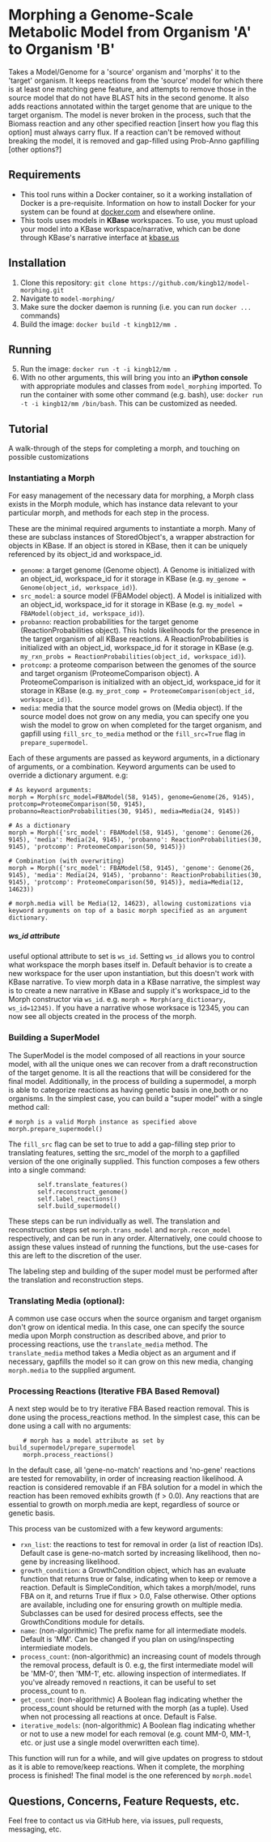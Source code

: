 # Morphing a Genome-Scale Metabolic Model from Organism 'A' to Organism 'B'

Takes a Model/Genome for a 'source' organism and 'morphs' it to the 'target' organism. It keeps reactions from the 'source' model for which there is at least one matching gene feature, and attempts to remove those in the source model that do not have BLAST hits in the second genome. It also adds reactions annotated within the target genome that are unique to the target organism. The model is never broken in the process, such that the Biomass reaction and any other specified reaction [insert how you flag this option] must always carry flux. If a reaction can't be removed without breaking the model, it is removed and gap-filled using Prob-Anno gapfilling [other options?]

## Requirements

- This tool runs within a Docker container, so it a working installation of Docker is a pre-requisite. Information on how to install Docker for your system can be found at [docker.com](https://www.docker.com/) and elsewhere online.
- This tools uses models in **KBase** workspaces. To use, you must upload your model into a KBase workspace/narrative, which can be done through KBase's narrative interface at [kbase.us](https://kbase.us)

## Installation
1. Clone this repository: `git clone https://github.com/kingb12/model-morphing.git`
2. Navigate to `model-morphing/`
3. Make sure the docker daemon is running (i.e. you can run `docker ...` commands)
4. Build the image: `docker build -t kingb12/mm .`

## Running
5. Run the image:  `docker run -t -i kingb12/mm .`
6. With no other arguments, this will bring you into an **iPython console** with appropriate modules and classes from `model_morphing` imported. To run the container with some other command (e.g. bash), use: `docker run -t -i kingb12/mm /bin/bash`. This can be customized as needed.

## Tutorial
A walk-through of the steps for completing a morph, and touching on possible customizations

### Instantiating a Morph
For easy management of the necessary data for morphing, a Morph class exists in the Morph module, which has instance data relevant to your particular morph, and methods for each step in the process.

These are the minimal required arguments to instantiate a morph. Many of these are subclass instances of StoredObject's, a wrapper abstraction for objects in KBase. If an object is stored in KBase, then it can be uniquely referenced by its object_id and workspace_id. 
 - `genome`: a target genome (Genome object). A Genome is initialized with an object_id, workspace_id for it storage in KBase (e.g. `my_genome = Genome(object_id, workspace_id)`).
 - `src_model`: a source model (FBAModel object). A Model is initialized with an object_id, workspace_id for it storage in KBase (e.g. `my_model = FBAModel(object_id, workspace_id)`).
 - `probanno`: reaction probabilities for the target genome (ReactionProbabilities object). This holds likelihoods for the presence in the target organism of all KBase reactions. A ReactionProbabilities is initialized with an object_id, workspace_id for it storage in KBase (e.g. `my_rxn_probs = ReactionProbabilities(object_id, workspace_id)`).
 - `protcomp`: a proteome comparison between the genomes of the source and target organism (ProteomeComparison object). A ProteomeComparison is initialized with an object_id, workspace_id for it storage in KBase (e.g. `my_prot_comp = ProteomeComparison(object_id, workspace_id)`).
 - `media`: media that the source model grows on (Media object). If the source model does not grow on any media, you can specify one you wish the model to grow on when completed for the target organism, and gapfill using `fill_src_to_media` method or the `fill_src=True` flag in `prepare_supermodel`.
 
 Each of these arguments are passed as keyword arguments, in a dictionary of arguments, or a combination. Keyword arguments can be used to override a dictionary argument. e.g:
 
 ```
 # As keyword arguments:
 morph = Morph(src_model=FBAModel(58, 9145), genome=Genome(26, 9145), protcomp=ProteomeComparison(50, 9145), probanno=ReactionProbabilities(30, 9145), media=Media(24, 9145)) 
 
 # As a dictionary
 morph = Morph({'src_model': FBAModel(58, 9145), 'genome': Genome(26, 9145), 'media': Media(24, 9145), 'probanno': ReactionProbabilities(30, 9145), 'protcomp': ProteomeComparison(50, 9145)})
 
 # Combination (with overwriting)
 morph = Morph({'src_model': FBAModel(58, 9145), 'genome': Genome(26, 9145), 'media': Media(24, 9145), 'probanno': ReactionProbabilities(30, 9145), 'protcomp': ProteomeComparison(50, 9145)}, media=Media(12, 14623))
 
 # morph.media will be Media(12, 14623), allowing customizations via keyword arguments on top of a basic morph specified as an argument dictionary. 
 ```
 
##### ws_id attribute
 useful optional attribute to set is `ws_id`. Setting `ws_id` allows you to control what workspace the morph bases itself in.
Default behavior is to create a new workspace for the user upon instantiation, but this doesn't work with KBase narrative. To view morph data in a KBase narrative, the simplest way is to create a new narrative in KBase and supply it's workspace_id to the Morph constructor via `ws_id`. e.g. `morph = Morph(arg_dictionary, ws_id=12345)`. If you have a narrative whose worksace is 12345, you can now see all objects created in the process of the morph.

### Building a SuperModel

The SuperModel is the model composed of all reactions in your source model, with all the unique ones we can recover from a draft reconstruction of the target genome. It is all the reactions that will be considered for the final model. Additionally, in the process of building a supermodel, a morph is able to categorize reactions as having genetic basis in one,both or no organisms. In the simplest case, you can build a "super model" with a single method call:
```
# morph is a valid Morph instance as specified above
morph.prepare_supermodel()
```

The `fill_src` flag can be set to true to add a gap-filling step prior to translating features, setting the src_model of the morph to a gapfilled version of the one originally supplied.
This function composes a few others into a single command:
```
        self.translate_features()
        self.reconstruct_genome()
        self.label_reactions()
        self.build_supermodel()
```
These steps can be run individually as well. The translation and reconstruction steps set `morph.trans_model` and `morph.recon_model` respectively, and can be run in any order. Alternatively, one could choose to assign these values instead of running the functions, but the use-cases for this are left to the discretion of the user.

The labeling step and building of the super model must be performed after the translation and reconstruction steps.

### Translating Media (optional):

A common use case occurs when the source organism and target organism don't grow on identical media. In this case, one can specify the source media upon Morph construction as described above, 
and prior to processing reactions, use the `translate_media` method. The `translate_media` method takes a Media object as an argument and if necessary, gapfills the model so it can grow on this new media, changing `morph.media` to the supplied argument.


### Processing Reactions (Iterative FBA Based Removal)

A next step would be to try iterative FBA Based reaction removal. This is done using the process_reactions method. In the simplest case, this can be done using a call with no arguments:

```
    # morph has a model attribute as set by build_supermodel/prepare_supermodel
    morph.process_reactions()
```

In the default case, all 'gene-no-match' reactions and 'no-gene' reactions are tested for removability, in order of increasing reaction likelihood. A reaction is considered removable if
an FBA solution for a model in which the reaction has been removed exhibits growth (f > 0.0). Any reactions that are essential to growth on morph.media are kept, regardless of source or genetic basis.

This process van be customized with a few keyword arguments:

- `rxn_list`: the reactions to test for removal in order (a list of reaction IDs). Default case is gene-no-match sorted by increasing likelihood, then no-gene by increasing likelihood.
- `growth_condition`: a GrowthCondition object, which has an evaluate function that returns true or false, indicating when to keep or remove a reaction. Default is SimpleCondition, which takes a morph/model, runs FBA on it, and returns True if flux > 0.0, False otherwise. Other options are available, including one for ensuring growth on multiple media. Subclasses can be used for desired process effects, see the GrowthConditions module for details.
- `name`: (non-algorithmic) The prefix name for all intermediate models. Default is 'MM'. Can be changed if you plan on using/inspecting intermiediate models.
- `process_count`: (non-algorithmic) an increasing count of models through the removal process, default is 0. e.g, the first intermediate model will be 'MM-0', then 'MM-1', etc. allowing inspection of intermediates. If you've already removed n reactions, it can be useful to set process_count to n.
- `get_count`: (non-algorithmic) A Boolean flag indicating whether the process_count should be returned with the morph (as a tuple). Used when not processing all reactions at once. Default is False.
- `iterative_models`: (non-algorithmic) A Boolean flag indicating whether or not to use a new model for each removal (e.g. count MM-0, MM-1, etc. or just use a single model overwritten each time). 


This function will run for a while, and will give updates on progress to stdout as it is able to remove/keep reactions. When it complete, the morphing process is finished! The final model is the one referenced by `morph.model`

## Questions, Concerns, Feature Requests, etc.

Feel free to contact us via GitHub here, via issues, pull requests, messaging, etc.



